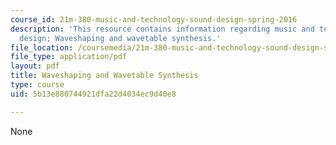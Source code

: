 ```yaml
---
course_id: 21m-380-music-and-technology-sound-design-spring-2016
description: 'This resource contains information regarding music and technology: Sound
  design; Waveshaping and wavetable synthesis.'
file_location: /coursemedia/21m-380-music-and-technology-sound-design-spring-2016/5b13e880744921dfa22d4034ec9d40e8_MIT21M_380S16_Lec16.pdf
file_type: application/pdf
layout: pdf
title: Waveshaping and Wavetable Synthesis
type: course
uid: 5b13e880744921dfa22d4034ec9d40e8

---
```

None